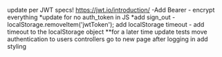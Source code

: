 update per JWT specs! https://jwt.io/introduction/ -Add Bearer - encrypt everything
*update for no auth_token in JS
*add sign_out - localStorage.removeItem('jwtToken');
add localStorage timeout - add timeout to the localStorage object **for a later time
update tests
move authentication to users controllers
go to new page after logging in
add styling
